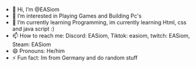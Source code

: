 - 👋 Hi, I’m @EASiom
- 👀 I’m interested in Playing Games and Building Pc's
- 🌱 I’m currently learning Programming, im currently learning Html, css and java script :)
- 📫 How to reach me: Discord: EASiom, Tiktok: easiom, twitch: EASiom, Steam: EASiom
- 😄 Pronouns: He/him
- ⚡ Fun fact: Im from Germany and do random stuff

<!---
EASiom/EASiom is a ✨ special ✨ repository because its `README.md` (this file) appears on your GitHub profile.
You can click the Preview link to take a look at your changes.
--->
